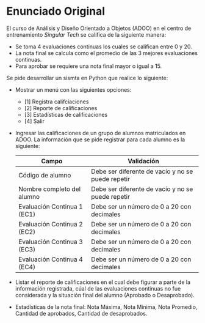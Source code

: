 # Enunciado Original

El curso de Análisis y Diseño Orientado a Objetos (ADOO) en el centro de entrenamiento
_Singular Tech_ se califica de la siguiente manera:

- Se toma 4 evaluaciones continuas los cuales se califican entre 0 y 20.
- La nota final se calcula como el promedio de las 3 mejores evaluaciones continuas.
- Para aprobar se requiere una nota final mayor o igual a 15.

Se pide desarrollar un sismta en Python que realice lo siguiente:

- Mostrar un menú con las siguientes opciones:
  - [1] Registra califciaciones
  - [2] Reporte de calificaciones
  - [3] Estadísticas de calificaciones
  - [4] Salir

- Ingresar las calificaciones de un grupo de alumnos matriculados en ADOO. La información
  que se pide registrar para cada alumno es la siguiente:

  | Campo                       | Validación                                         |
  |-----------------------------|----------------------------------------------------|
  | Código de alumno            | Debe ser diferente de vacío y no se puede repetir  |
  | Nombre completo del alumno  | Debe ser diferente de vacío y no se puede repetir  |
  | Evaluación Continua 1 (EC1) | Debe ser un número de 0 a 20 con decimales         |
  | Evaluación Continua 2 (EC2) | Debe ser un número de 0 a 20 con decimales         |
  | Evaluación Continua 3 (EC3) | Debe ser un número de 0 a 20 con decimales         |
  | Evaluación Continua 4 (EC4) | Debe ser un número de 0 a 20 con decimales         |

- Listar el reporte de calificaciones en el cual debe figurar a parte de la información
  registrada, cúal de las evaluaciones continuas no fue considerada y la situación final
  del alumno (Aprobado o Desaprobado).

- Estadísticas de la nota final: Nota Máxima, Nota Mínima, Nota Promedio, Cantidad de
  aprobados, Cantidad de desaprobados.
